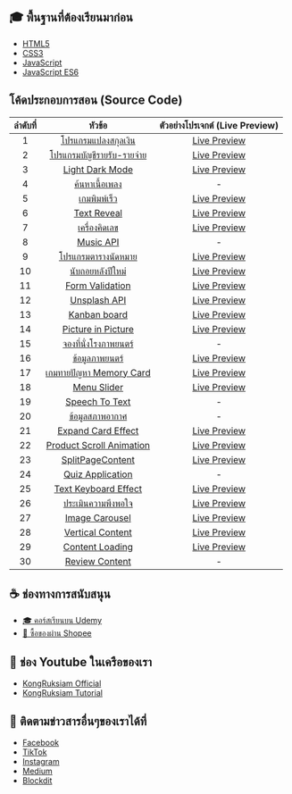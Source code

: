 ## 🎓 พื้นฐานที่ต้องเรียนมาก่อน
- [HTML5](https://youtu.be/0hfeNPM7piw)
- [CSS3](https://youtu.be/HcInSUzhaUc)
- [JavaScript](https://youtu.be/AbjY-ajKgSI)
- [JavaScript ES6](https://youtu.be/ReGM0zubxfI)

## โค้ดประกอบการสอน (Source Code)
| ลำดับที่ |                   หัวข้อ                   |ตัวอย่างโปรเจกต์ (Live Preview)|
|:----:|:------------------------------------------:|:------------------------:|
|   1  | [โปรแกรมแปลงสกุลเงิน](https://github.com/kongruksiamza/javascript-workshop/tree/main/Workshop%201%20-%20%E0%B9%82%E0%B8%9B%E0%B8%A3%E0%B9%81%E0%B8%81%E0%B8%A3%E0%B8%A1%E0%B9%81%E0%B8%9B%E0%B8%A5%E0%B8%87%E0%B8%AA%E0%B8%81%E0%B8%B8%E0%B8%A5%E0%B9%80%E0%B8%87%E0%B8%B4%E0%B8%99) |[Live Preview](https://codepen.io/kongruksiamstudio/full/RwzRLrZ)|
|   2  | [โปรแกรมบัญชีรายรับ-รายจ่าย](https://github.com/kongruksiamza/javascript-workshop/tree/main/Workshop%202%20-%20%E0%B9%82%E0%B8%9B%E0%B8%A3%E0%B9%81%E0%B8%81%E0%B8%A3%E0%B8%A1%E0%B8%9A%E0%B8%B1%E0%B8%8D%E0%B8%8A%E0%B8%B5%E0%B8%A3%E0%B8%B2%E0%B8%A2%E0%B8%A3%E0%B8%B1%E0%B8%9A-%E0%B8%A3%E0%B8%B2%E0%B8%A2%E0%B8%88%E0%B9%88%E0%B8%B2%E0%B8%A2) |[Live Preview](https://codepen.io/kongruksiamstudio/full/dyBXVMN)|
|   3  | [Light Dark Mode](https://github.com/kongruksiamza/javascript-workshop/tree/main/Workshop%203%20-%20Light%20Dark%20Mode) |[Live Preview](https://codepen.io/kongruksiamstudio/full/RwzRLey)|
|   4  | [ค้นหาเนื้อเพลง](https://github.com/kongruksiamza/javascript-workshop/tree/main/Workshop%204%20-%20%E0%B8%84%E0%B9%89%E0%B8%99%E0%B8%AB%E0%B8%B2%E0%B9%80%E0%B8%99%E0%B8%B7%E0%B9%89%E0%B8%AD%E0%B9%80%E0%B8%9E%E0%B8%A5%E0%B8%87) |-|
|   5  | [เกมพิมพ์เร็ว](https://github.com/kongruksiamza/javascript-workshop/tree/main/Workshop%205%20-%20%E0%B9%80%E0%B8%81%E0%B8%A1%E0%B8%9E%E0%B8%B4%E0%B8%A1%E0%B8%9E%E0%B9%8C%E0%B9%80%E0%B8%A3%E0%B9%87%E0%B8%A7) |[Live Preview](https://codepen.io/kongruksiamstudio/full/NWZraRO)|
|   6  | [Text Reveal](https://github.com/kongruksiamza/javascript-workshop/tree/main/Workshop%206%20-%20Text%20Reveal) |[Live Preview](https://codepen.io/kongruksiamstudio/full/OJeXxpE)|
|   7  | [เครื่องคิดเลข](https://github.com/kongruksiamza/javascript-workshop/tree/main/Workshop%207%20-%20%E0%B9%80%E0%B8%84%E0%B8%A3%E0%B8%B7%E0%B9%88%E0%B8%AD%E0%B8%87%E0%B8%84%E0%B8%B4%E0%B8%94%E0%B9%80%E0%B8%A5%E0%B8%82) |[Live Preview](https://codepen.io/kongruksiamstudio/full/YzoWrVx)|
|   8  | [Music API](https://github.com/kongruksiamza/javascript-workshop/tree/main/Workshop%208%20-%20Music%20API) |-|
|   9  | [โปรแกรมตารางนัดหมาย](https://github.com/kongruksiamza/javascript-workshop/tree/main/Workshop%209%20-%20%E0%B9%82%E0%B8%9B%E0%B8%A3%E0%B9%81%E0%B8%81%E0%B8%A3%E0%B8%A1%E0%B8%95%E0%B8%B2%E0%B8%A3%E0%B8%B2%E0%B8%87%E0%B8%99%E0%B8%B1%E0%B8%94%E0%B8%AB%E0%B8%A1%E0%B8%B2%E0%B8%A2) |[Live Preview](https://codepen.io/kongruksiamstudio/full/abgZLwN)|
|  10  | [นับถอยหลังปีใหม่](https://github.com/kongruksiamza/javascript-workshop/tree/main/Workshop%2010%20-%20%E0%B8%99%E0%B8%B1%E0%B8%9A%E0%B8%96%E0%B8%AD%E0%B8%A2%E0%B8%AB%E0%B8%A5%E0%B8%B1%E0%B8%87%E0%B8%9B%E0%B8%B5%E0%B9%83%E0%B8%AB%E0%B8%A1%E0%B9%88) |[Live Preview](https://codepen.io/kongruksiamstudio/full/RwzRLgj)|
|  11  | [Form Validation](https://github.com/kongruksiamza/javascript-workshop/tree/main/Workshop%2011%20-%20Form%20Validation) |[Live Preview](https://codepen.io/kongruksiamstudio/full/KKjMXqY)|
|  12  | [Unsplash API](https://github.com/kongruksiamza/javascript-workshop/tree/main/Workshop%2012%20-%20Unsplash%20API) |[Live Preview](https://codepen.io/kongruksiamstudio/full/LYKZzjW)|
|  13  | [Kanban board](https://github.com/kongruksiamza/javascript-workshop/tree/main/Workshop%2013%20-%20Kanban%20board) |[Live Preview](https://codepen.io/kongruksiamstudio/full/PorzJKa)|
|  14  | [Picture in Picture](https://github.com/kongruksiamza/javascript-workshop/tree/main/Workshop%2014%20-%20Picture%20in%20Picture) |[Live Preview](https://codepen.io/kongruksiamstudio/full/XWLKeem)|
|  15  | [จองที่นั่งโรงภาพยนตร์](https://github.com/kongruksiamza/javascript-workshop/tree/main/Workshop%2015%20-%20%E0%B8%88%E0%B8%AD%E0%B8%87%E0%B8%97%E0%B8%B5%E0%B9%88%E0%B8%99%E0%B8%B1%E0%B9%88%E0%B8%87%E0%B9%82%E0%B8%A3%E0%B8%87%E0%B8%A0%E0%B8%B2%E0%B8%9E%E0%B8%A2%E0%B8%99%E0%B8%95%E0%B8%A3%E0%B9%8C) |-|
|  16  | [ข้อมูลภาพยนตร์](https://github.com/kongruksiamza/javascript-workshop/tree/main/Workshop%2016%20-%20%E0%B8%82%E0%B9%89%E0%B8%AD%E0%B8%A1%E0%B8%B9%E0%B8%A5%E0%B8%A0%E0%B8%B2%E0%B8%9E%E0%B8%A2%E0%B8%99%E0%B8%95%E0%B8%A3%E0%B9%8C) |[Live Preview](https://codepen.io/kongruksiamstudio/full/GRbqMMx)|
|  17  | [เกมทายปัญหา Memory Card](https://github.com/kongruksiamza/javascript-workshop/tree/main/Workshop%2017%20-%20%E0%B9%80%E0%B8%81%E0%B8%A1%E0%B8%97%E0%B8%B2%E0%B8%A2%E0%B8%9B%E0%B8%B1%E0%B8%8D%E0%B8%AB%E0%B8%B2%20Memory%20Card) |[Live Preview](https://codepen.io/kongruksiamstudio/full/abgZLVZ)|
|  18  | [Menu Slider](https://github.com/kongruksiamza/javascript-workshop/tree/main/Workshop%2018%20-%20Menu%20Slider) |[Live Preview](https://codepen.io/kongruksiamstudio/full/RwzRLxQ)|
|  19  | [Speech To Text](https://github.com/kongruksiamza/javascript-workshop/tree/main/Workshop%2019%20-%20Speech%20To%20Text) |-|
|  20  | [ข้อมูลสภาพอากาศ](https://github.com/kongruksiamza/javascript-workshop/tree/main/Workshop%2020%20-%20%E0%B8%82%E0%B9%89%E0%B8%AD%E0%B8%A1%E0%B8%B9%E0%B8%A5%E0%B8%AA%E0%B8%A0%E0%B8%B2%E0%B8%9E%E0%B8%AD%E0%B8%B2%E0%B8%81%E0%B8%B2%E0%B8%A8) |-|
|  21  | [Expand Card Effect](https://github.com/kongruksiamza/javascript-workshop/tree/main/Workshop%2021%20-%20Expand%20Card%20Effect) |[Live Preview](https://codepen.io/kongruksiamstudio/full/NWZrayo)|
|  22  | [Product Scroll Animation](https://github.com/kongruksiamza/javascript-workshop/tree/main/Workshop%2022%20-%20Product%20Scroll%20Animation) |[Live Preview](https://codepen.io/kongruksiamstudio/full/oNrLGde)|
|  23  | [SplitPageContent](https://github.com/kongruksiamza/javascript-workshop/tree/main/Workshop%2023%20-%20SplitPageContent) |[Live Preview](https://codepen.io/kongruksiamstudio/full/MWMeEXY)|
|  24  | [Quiz Application](https://github.com/kongruksiamza/javascript-workshop/tree/main/Workshop%2024%20-%20Quiz%20Application) |-|
|  25  | [Text Keyboard Effect](https://github.com/kongruksiamza/javascript-workshop/tree/main/Workshop%2025%20-%20Text%20Keyboard%20Effect) |[Live Preview](https://codepen.io/kongruksiamstudio/full/zYVBELB)|
|  26  | [ประเมินความพึงพอใจ](https://github.com/kongruksiamza/javascript-workshop/tree/main/Workshop%2026%20-%20%E0%B8%9B%E0%B8%A3%E0%B8%B0%E0%B9%80%E0%B8%A1%E0%B8%B4%E0%B8%99%E0%B8%84%E0%B8%A7%E0%B8%B2%E0%B8%A1%E0%B8%9E%E0%B8%B6%E0%B8%87%E0%B8%9E%E0%B8%AD%E0%B9%83%E0%B8%88) |[Live Preview](https://codepen.io/kongruksiamstudio/full/gONMGdd)|
|  27  | [Image Carousel](https://github.com/kongruksiamza/javascript-workshop/tree/main/Workshop%2027%20-%20Image%20Carousel) |[Live Preview](https://codepen.io/kongruksiamstudio/full/zYVBEMK)|
|  28  | [Vertical Content](https://github.com/kongruksiamza/javascript-workshop/tree/main/Workshop%2028%20-%20Vertical%20Content) |[Live Preview](https://codepen.io/kongruksiamstudio/full/dyBXVQZ)|
|  29  | [Content Loading](https://github.com/kongruksiamza/javascript-workshop/tree/main/Workshop%2029%20-%20Content%20Loading) |[Live Preview](https://codepen.io/kongruksiamstudio/full/ExBywGZ)|
|  30  | [Review Content](https://github.com/kongruksiamza/javascript-workshop/tree/main/Workshop%2030%20-%20Review%20Content) |-|

## ☕ ช่องทางการสนับสนุน
- [🎓 คอร์สเรียนบน Udemy](https://github.com/kongruksiamza/udemy-course)
- [🛒 ซื้อของผ่าน Shopee](https://shope.ee/3plB9kVnPd)

## 💓 ช่อง Youtube ในเครือของเรา
- [KongRuksiam Official](https://www.youtube.com/@KongRuksiamOfficial)
- [KongRuksiam Tutorial](https://www.youtube.com/@KongRuksiamTutorial)

## 📢 ติดตามข่าวสารอื่นๆของเราได้ที่
- [Facebook](https://www.facebook.com/KongRuksiamTutorial)
- [TikTok](https://www.tiktok.com/@kongruksiamstudio)
- [Instagram](https://www.instagram.com/kongruksiamstudio)
- [Medium](https://medium.com/@kongruksiam)
- [Blockdit](https://www.blockdit.com/kongruksiamtutorial)
